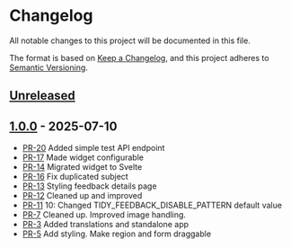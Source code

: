 # Changelog

All notable changes to this project will be documented in this file.

The format is based on [Keep a Changelog](https://keepachangelog.com/en/1.1.0/),
and this project adheres to [Semantic Versioning](https://semver.org/spec/v2.0.0.html).

## [Unreleased]

## [1.0.0] - 2025-07-10

- [PR-20](https://github.com/itk-dev/tidy-feedback/pull/20)
  Added simple test API endpoint
- [PR-17](https://github.com/itk-dev/tidy-feedback/pull/17)
  Made widget configurable
- [PR-14](https://github.com/itk-dev/tidy-feedback/pull/14)
  Migrated widget to Svelte
- [PR-16](https://github.com/itk-dev/tidy-feedback/pull/16)
  Fix duplicated subject
- [PR-13](https://github.com/itk-dev/tidy-feedback/pull/13)
  Styling feedback details page
- [PR-12](https://github.com/itk-dev/tidy-feedback/pull/12)
  Cleaned up and improved
- [PR-11](https://github.com/itk-dev/tidy-feedback/pull/11)
  10: Changed TIDY_FEEDBACK_DISABLE_PATTERN default value
- [PR-7](https://github.com/itk-dev/tidy-feedback/pull/7)
  Cleaned up. Improved image handling.
- [PR-3](https://github.com/itk-dev/tidy-feedback/pull/3)
  Added translations and standalone app
- [PR-5](https://github.com/itk-dev/tidy-feedback/pull/5)
  Add styling. Make region and form draggable

[Unreleased]: https://github.com/itk-dev/tidy_feedback/compare/1.0.0...HEAD
[1.0.0]: https://github.com/itk-dev/tidy_feedback/releases/tag/1.0.0

